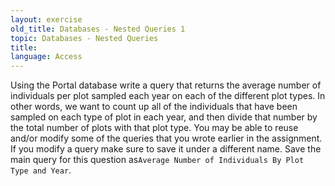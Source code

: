 ```yaml
---
layout: exercise
old_title: Databases - Nested Queries 1
topic: Databases - Nested Queries
title:
language: Access
---
```


Using the Portal database write a query that returns the average number
of individuals per plot sampled each year on each of the different plot
types. In other words, we want to count up all of the individuals that
have been sampled on each type of plot in each year, and then divide
that number by the total number of plots with that plot type. You may be
able to reuse and/or modify some of the queries that you wrote earlier
in the assignment. If you modify a query make sure to save it under a
different name. Save the main query for this question as`Average Number
of Individuals By Plot Type and Year`.
